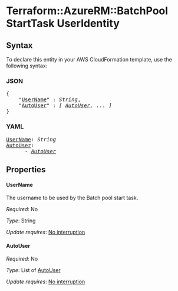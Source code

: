 # Terraform::AzureRM::BatchPool StartTask UserIdentity

## Syntax

To declare this entity in your AWS CloudFormation template, use the following syntax:

### JSON

<pre>
{
    "<a href="#username" title="UserName">UserName</a>" : <i>String</i>,
    "<a href="#autouser" title="AutoUser">AutoUser</a>" : <i>[ <a href="starttask-useridentity-autouser.md">AutoUser</a>, ... ]</i>
}
</pre>

### YAML

<pre>
<a href="#username" title="UserName">UserName</a>: <i>String</i>
<a href="#autouser" title="AutoUser">AutoUser</a>: <i>
      - <a href="starttask-useridentity-autouser.md">AutoUser</a></i>
</pre>

## Properties

#### UserName

The username to be used by the Batch pool start task.

_Required_: No

_Type_: String

_Update requires_: [No interruption](https://docs.aws.amazon.com/AWSCloudFormation/latest/UserGuide/using-cfn-updating-stacks-update-behaviors.html#update-no-interrupt)

#### AutoUser

_Required_: No

_Type_: List of <a href="starttask-useridentity-autouser.md">AutoUser</a>

_Update requires_: [No interruption](https://docs.aws.amazon.com/AWSCloudFormation/latest/UserGuide/using-cfn-updating-stacks-update-behaviors.html#update-no-interrupt)

